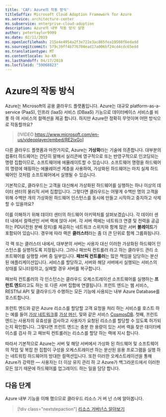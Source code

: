 ```yaml
---
title: 'CAF: Azure의 작동 방식'
titleSuffix: Microsoft Cloud Adoption Framework for Azure
ms.service: architecture-center
ms.subservice: enterprise-cloud-adoption
description: Azure의 내부 작동 방식 설명
author: petertaylor9999
ms.date: 02/11/2019
ms.openlocfilehash: 215e4e4954a2f3e722e3ac865fea19508f6edadd
ms.sourcegitcommit: 579c39ff4b776704ead17a006bf24cd4cdc65edd
ms.translationtype: MT
ms.contentlocale: ko-KR
ms.lasthandoff: 04/17/2019
ms.locfileid: "59068823"
---
```

<!-- markdownlint-disable MD026 -->

# <a name="how-does-azure-work"></a>Azure의 작동 방식

Azure는 Microsoft의 공용 클라우드 플랫폼입니다. Azure는 대규모 platform-as-a-service (PaaS), 인프라 (IaaS) 서비스 (DBaaS) 기능으로 데이터베이스 서비스를 비롯 하 여 서비스의 컬렉션을 제공 합니다. 하지만 Azure란 정확히 무엇이며 어떤 방식으로 작동할까요?

<!-- markdownlint-disable MD034 -->

> [!VIDEO https://www.microsoft.com/en-us/videoplayer/embed/RE2ixGo]

<!-- markdownlint-enable MD034 -->

다른 클라우드 플랫폼과 마찬가지로, Azure는 **가상화**라는 기술에 의존합니다. 대부분의 컴퓨터 하드웨어는 간단히 말해서 실리콘에 영구적으로 또는 반영구적으로 인코딩되는 명령 집합이므로, 소프트웨어에 에뮬레이트할 수 있습니다. 소프트웨어 명령을 하드웨어의 명령에 매핑하는 에뮬레이션 계층을 사용하여, 가상화된 하드웨어는 마치 실제 하드웨어인 것처럼 소프트웨어에서 실행될 수 있습니다.

기본적으로, 클라우드는 고객을 대신해서 가상화된 하드웨어를 실행하는 하나 이상의 데이터 센터의 물리적 서버 집합입니다. 그렇다면 클라우드는 어떻게 수백만 명의 고객을 위해 수백만 개의 가상화된 하드웨어 인스턴스를 동시에 만들고 시작하고 중지하고 삭제할 수 있을까요?

이를 이해하기 위해 데이터 센터의 하드웨어 아키텍처를 살펴보겠습니다.  각 데이터 센터 내에서 컬렉션인 서버 랙에 앉아 서버. 각 서버 랙에는 네트워크 연결 및 전력을 공급하는 PDU(전원 분배 장치)를 제공하는 네트워크 스위치와 함께 많은 서버 **블레이드**가 포함되어 있습니다. 경우에 따라 랙은 **클러스터**라는 좀 더 큰 단위로 함께 그룹화됩니다.

각 랙 또는 클러스터 내에서, 대부분의 서버는 사용자 대신 이러한 가상화된 하드웨어 인스턴스를 실행하도록 지정됩니다. 그러나 패브릭 컨트롤러 라고 하는 클라우드 관리 소프트웨어를 실행할 서버 중 일부입니다. **패브릭 컨트롤러**는 많은 책임을 담당하는 분산된 애플리케이션입니다. 서비스를 할당하고, 서버와 해당 서버에서 실행되는 서비스의 상태를 모니터링하고, 실패할 경우 서버를 복구합니다.

패브릭 컨트롤러의 각 인스턴스는 클라우드 오케스트레이션 소프트웨어를 실행하는 **프런트 엔드**라고도 하는 또 다른 서버 집합에 연결됩니다. 프런트 엔드는 웹 서비스, RESTful API 및 클라우드가 수행하는 모든 기능에 사용되는 내부 Azure Database를 호스트합니다.

프런트 엔드와 같은 Azure 리소스를 할당할 고객 요청을 처리 하는 서비스를 호스트 하는 예를 들어 [가상 네트워크](/azure/virtual-network/virtual-networks-overview)를 [가상 머신](/azure/virtual-machines), 및와 같은 서비스 [CosmosDB](/azure/cosmos-db/introduction). 첫째, 프런트 엔드는 사용자의 유효성을 검사하고 사용자가 요청된 리소스를 할당할 수 있도록 허가되는지 확인합니다. 그렇다면 프런트 엔드는 충분 한 용량이 있는 서버 랙을 찾은 데이터베이스를 검사 하 고 패브릭 컨트롤러는 리소스를 할당 하는 랙에 지시 합니다.

따라서 기본적으로 Azure는 서버 및 해당 서버에서 가상화 된 하드웨어 및 소프트웨어의 작업 및 복잡 한 집합이 구성을 오케스트레이션 하는 분산된 응용 프로그램을 실행 하는 네트워킹 하드웨어의 방대한 컬렉션입니다. 또한 이러한 오케스트레이션을 통해 Azure가 강력한 &mdash; 사용자는 더 이상 유지 관리 하 고 Azure가 백그라운드에서 이러한 모든 않기 때문에 하드웨어를 업그레이드 하는 일을 담당 합니다.

## <a name="next-steps"></a>다음 단계

Azure 내부 기능을 이해 했으므로 클라우드 리소스 거 버 넌 스에 알아봅니다.

> [!div class="nextstepaction"]
> [리소스 거버넌스 알아보기](what-is-governance.md)

<!-- Links -->

[docs-add-users-to-aad]: /azure/active-directory/add-users-azure-active-directory?toc=/azure/architecture/cloud-adoption-guide/toc.json
